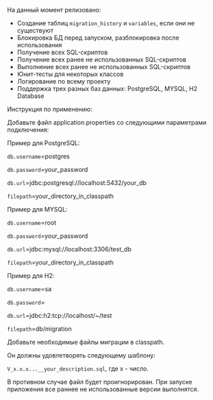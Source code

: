 На данный момент релизовано:
- Создание таблиц `migration_history` и `variables`, если они не существуют
- Блокировка БД перед запуском, разблокировка после использования
- Получение всех SQL-скриптов
- Получение всех ранее не использованных SQL-скриптов
- Выполнение всех ранее не использованных SQL-скриптов
- Юнит-тесты для некоторых классов
- Логирование по всему проекту
- Поддержка трех разных баз данных: PostgreSQL, MYSQL, H2 Database

Инструкция по применению: 

Добавьте файл application.properties со следующими параметрами подключения:

Пример для PostgreSQL:

`db.username`=postgres

`db.password`=your_password

`db.url`=jdbc:postgresql://localhost:5432/your_db

`filepath`=your_directory_in_classpath

Пример для MYSQL:

`db.username`=root

`db.password`=your_password

`db.url`=jdbc:mysql://localhost:3306/test_db

`filepath`=your_directory_in_classpath

Пример для H2:

`db.username`=sa

`db.password`=

`db.url`=jdbc:h2:tcp://localhost/~/test

`filepath`=db/migration

Добавьте необходимые файлы миграции в classpath.

Он должны удовлетворять следующему шаблону:

`V_x.x.x...__your_description.sql`, где x - число.

В противном случае файл будет проигнорирован.
При запуске приложения все раннее не использованные версии выполнятся.

